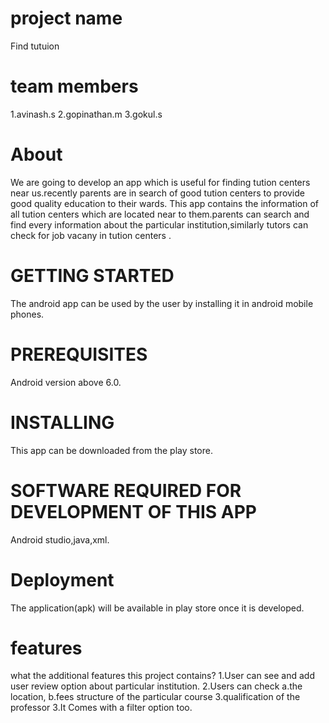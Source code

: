 # project name
Find tutuion
# team members
1.avinash.s
2.gopinathan.m
3.gokul.s
# About
We are going to develop an app which is useful for finding tution centers near us.recently parents are in search of good  tution centers to provide good quality  education to their wards.
This app contains the information of all tution centers which are located near to them.parents can search and find every information about the particular institution,similarly tutors can check for  job vacany in  tution centers .
# GETTING STARTED
The android app can be used by the user by installing it in android mobile phones.
# PREREQUISITES
Android version above 6.0.
# INSTALLING
This app can be downloaded from the play store.
# SOFTWARE REQUIRED FOR DEVELOPMENT OF THIS APP
Android studio,java,xml.
# Deployment
The application(apk) will be available in play store once it is developed.
# features
what the additional features this project contains?
1.User can see and add user review option about particular institution.
2.Users can check 
    a.the location,
    b.fees structure of the particular course 
    3.qualification of the professor 
3.It Comes with a filter option too.

